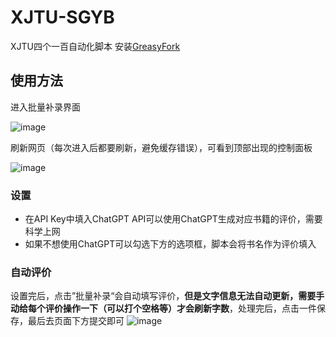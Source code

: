 # XJTU-SGYB
XJTU四个一百自动化脚本
安装[GreasyFork](https://greasyfork.org/zh-CN/scripts/466830-xjtu-%E5%9B%9B%E4%B8%AA%E4%B8%80%E7%99%BE%E8%87%AA%E5%8A%A8%E5%8C%96%E8%84%9A%E6%9C%AC-%E4%BB%85%E5%90%AB%E4%B9%A6%E7%B1%8D%E5%92%8C%E6%95%99%E5%B8%88%E6%A8%A1%E5%9D%97)


## 使用方法

进入批量补录界面

![image](https://github.com/MiracleHYH/XJTU-SGYB/assets/71177584/c0a71c30-7954-4ad2-a54d-c26da5340006)

刷新网页（每次进入后都要刷新，避免缓存错误），可看到顶部出现的控制面板

![image](https://github.com/MiracleHYH/XJTU-SGYB/assets/71177584/bb6ad73e-2689-4389-9053-2beff9546164)

### 设置
- 在API Key中填入ChatGPT API可以使用ChatGPT生成对应书籍的评价，需要科学上网
- 如果不想使用ChatGPT可以勾选下方的选项框，脚本会将书名作为评价填入

### 自动评价
设置完后，点击”批量补录“会自动填写评价，**但是文字信息无法自动更新，需要手动给每个评价操作一下（可以打个空格等）才会刷新字数**，处理完后，点击一件保存，最后去页面下方提交即可
![image](https://github.com/MiracleHYH/XJTU-SGYB/assets/71177584/15dfdf9e-2b0f-42ca-b489-3d6d6ca48813)
